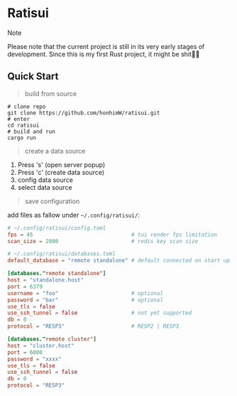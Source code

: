 # Ratisui

> [!NOTE]
>
> Please note that the current project is still in its very early stages of development.
> Since this is my first Rust project, it might be shit👻👻

## Quick Start

> build from source
```shell
# clone repo
git clone https://github.com/honhimW/ratisui.git
# enter
cd ratisui
# build and run
cargo run
```

> create a data source 

1. Press 's' (open server popup)
2. Press 'c' (create data source) 
3. config data source
4. select data source

> save configuration

add files as fallow under `~/.config/ratisui/`:

```toml
# ~/.config/ratisui/config.toml
fps = 45                               # tui render fps limitation
scan_size = 2000                       # redis key scan size
```

```toml
# ~/.config/ratisui/databases.toml
default_database = "remote standalone" # default connected on start up

[databases."remote standalone"]
host = "standalone.host"
port = 6379
username = "foo"                       # optional
password = "bar"                       # optional
use_tls = false
use_ssh_tunnel = false                 # not yet supported
db = 0
protocol = "RESP3"                     # RESP2 | RESP3

[databases."remote cluster"]
host = "cluster.host"
port = 6000
password = "xxxx"
use_tls = false
use_ssh_tunnel = false
db = 0
protocol = "RESP3"

```